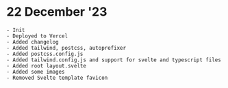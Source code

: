 # 22 December '23
    - Init
    - Deployed to Vercel
    - Added changelog
    - Added tailwind, postcss, autoprefixer
    - Added postcss.config.js
    - Added tailwind.config.js and support for svelte and typescript files
    - Added root layout.svelte
    - Added some images
    - Removed Svelte template favicon